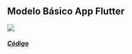## Modelo Básico App Flutter

<img src="https://github.com/Rodrig-1999/Senac/blob/master/Aulas%20Thiago/aula4/aula4.PNG" widht="150">

##### [Código](main.dart)

